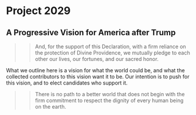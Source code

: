 # Project 2029
## A Progressive Vision for America after Trump

>> And, for the support of this Declaration, with a firm
>> reliance on the protection of Divine Providence, we
>> mutually pledge to each other our lives, our
>> fortunes, and our sacred honor.

What we outline here is a vision for what the world could be, and what the
collected contributors to this vision want it to be. Our intention is to push
for this vision, and to elect candidates who support it.

>> There is no path to a better world that does not begin
>> with the firm commitment to respect the dignity of 
>> every human being on the earth.
